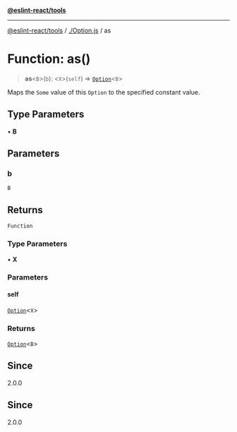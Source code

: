 [**@eslint-react/tools**](../../README.md)

***

[@eslint-react/tools](../../README.md) / [./Option.js](../README.md) / as

# Function: as()

> **as**\<`B`\>(`b`): \<`X`\>(`self`) => [`Option`](../type-aliases/Option.md)\<`B`\>

Maps the `Some` value of this `Option` to the specified constant value.

## Type Parameters

• **B**

## Parameters

### b

`B`

## Returns

`Function`

### Type Parameters

• **X**

### Parameters

#### self

[`Option`](../type-aliases/Option.md)\<`X`\>

### Returns

[`Option`](../type-aliases/Option.md)\<`B`\>

## Since

2.0.0

## Since

2.0.0
